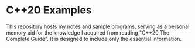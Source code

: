 # C++20 Examples 

This repository hosts my notes and sample programs, serving as a personal memory aid for the knowledge I acquired from reading "C++20 The Complete Guide". It is designed to include only the essential information.
